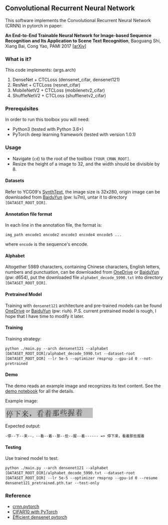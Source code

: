 ## Convolutional Recurrent Neural Network

This software implements the Convolutional Recurrent Neural Network (CRNN) in pytorch in paper:

**An End-to-End Trainable Neural Network for Image-based Sequence Recognition and Its Application to Scene Text Recognition**,
Baoguang Shi, Xiang Bai, Cong Yao,
PAMI 2017 [[arXiv](https://arxiv.org/abs/1507.05717)]

### What is it?

This code implements: (args.arch)

1. DenseNet + CTCLoss (densenet_cifar, densenet121)
2. ResNet + CTCLoss (resnet_cifar)
3. MobileNetV2 + CTCLoss (mobilenetv2_cifar)
4. ShuffleNetV2 + CTCLoss (shufflenetv2_cifar)

### Prerequisites

In order to run this toolbox you will need:

- Python3 (tested with Python 3.6+)
- PyTorch deep learning framework (tested with version 1.0.1)

### Usage

- Navigate (`cd`) to the root of the toolbox `[YOUR_CRNN_ROOT]`.
- Resize the height of a image to 32, and the width should be divisible by 8.

#### Datasets

Refer to YCG09's [SynthText](https://github.com/YCG09/chinese_ocr), the image size is 32x280, origin image can be downloaded from [BaiduYun](https://pan.baidu.com/s/1QkI7kjah8SPHwOQ40rS1Pw) (pw: lu7m), untar it to directory `[DATASET_ROOT_DIR]`.

#### Annotation file format

In each line in the annotation file, the format is:
    
    img_path encode1 encode2 encode3 encode4 encode5 ...

where `encode` is the sequence's encode.

#### Alphabet

Altogether 5989 characters, containing Chinese characters, English letters, numbers and punctuation, can be downloaded from [OneDrive](https://1drv.ms/t/s!AtlbCejIR3IcgQjX2JYMSC0tEcpx) or [BaiduYun](https://pan.baidu.com/s/1XCUBTtWx9K6fgQeINjCK-g) (pw: d654), put the downloaded file `alphabet_decode_5990.txt` into directory `[DATASET_ROOT_DIR]`.

#### Pretrained Model

Training with `densenet121` architecture and pre-trained models can be found [OneDrive](https://1drv.ms/u/s!AtlbCejIR3IcgQkwuQkN1aAoPHX8) or [BaiduYun](https://pan.baidu.com/s/163fBRV6S8WgwImPHnee_gg) (pw: riuh). P.S. current pretrained model is rough, I hope that I have time to modify it later.

#### Training

Training strategy:

    python ./main.py --arch densenet121 --alphabet [DATASET_ROOT_DIR]/alphabet_decode_5990.txt --dataset-root [DATASET_ROOT_DIR] --lr 5e-5 --optimizer rmsprop --gpu-id 0 --not-pretrained

#### Demo

The demo reads an example image and recognizes its text content. See the [demo notebook](./demo.ipynb) for all the details.

Example image:

![Example Image](./test/54439593_2298493320.jpg)

Expected output:

    -停--下--来--，--看--着--那--些--握--着------ => 停下来，看着那些握着

#### Testing

Use trained model to test:

    python ./main.py --arch densenet121 --alphabet [DATASET_ROOT_DIR]/alphabet_decode_5990.txt --dataset-root [DATASET_ROOT_DIR] --lr 5e-5 --optimizer rmsprop --gpu-id 0 --resume densenet121_pretrained.pth.tar --test-only

### Reference
- [crnn.pytorch](https://github.com/meijieru/crnn.pytorch)
- [CIFAR10 with PyTorch](https://github.com/kuangliu/pytorch-cifar)
- [Efficient densenet pytorch](https://github.com/gpleiss/efficient_densenet_pytorch)
